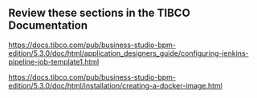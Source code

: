 ## Review these sections in the TIBCO Documentation

https://docs.tibco.com/pub/business-studio-bpm-edition/5.3.0/doc/html/application_designers_guide/configuring-jenkins-pipeline-job-template1.html

https://docs.tibco.com/pub/business-studio-bpm-edition/5.3.0/doc/html/installation/creating-a-docker-image.html

